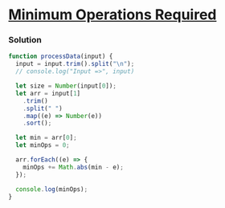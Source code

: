 # [Minimum Operations Required](https://www.hackerrank.com/contests/cohort-3-module-2-2-1/challenges/the-minimum-number-of-moves)

### Solution

```javascript
function processData(input) {
  input = input.trim().split("\n");
  // console.log("Input =>", input)

  let size = Number(input[0]);
  let arr = input[1]
    .trim()
    .split(" ")
    .map((e) => Number(e))
    .sort();

  let min = arr[0];
  let minOps = 0;

  arr.forEach((e) => {
    minOps += Math.abs(min - e);
  });

  console.log(minOps);
}
```
